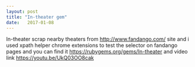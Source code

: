 ```yaml
---
layout: post
title: "In-theater gem"
date:   2017-01-08
---
```



In-theater scrap nearby theaters from http://www.fandango.com/ site and i used xpath helper chrome extensions to test the selector on fandango pages and you can find it https://rubygems.org/gems/In-theater and video link https://youtu.be/UkQ03OO8cak 
